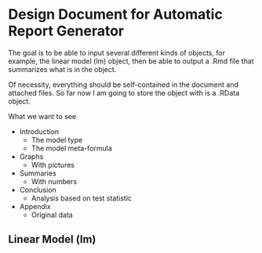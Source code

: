 Design Document for Automatic Report Generator
==============================================

The goal is to be able to input several different kinds of objects, for example, 
the linear model (lm) object, then be able to output a .Rmd file that summarizes 
what is in the object.

Of necessity, everything should be self-contained in the document and attached 
files. So far now I am going to store the object with is a .RData object.

What we want to see

+	Introduction
	-	The model type
	-	The model meta-formula
+	Graphs
	-	With pictures
+	Summaries
	-	With numbers
+	Conclusion
	-	Analysis based on test statistic
+	Appendix
	-	Original data

Linear Model (lm)
-----------------


